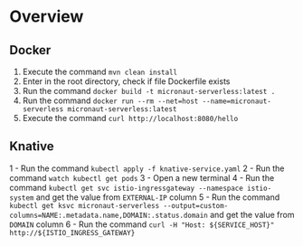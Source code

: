 # Overview

## Docker

1. Execute the command `mvn clean install`
2. Enter in the root directory, check if file Dockerfile exists
3. Run the command `docker build -t micronaut-serverless:latest .`
4. Run the command `docker run --rm --net=host --name=micronaut-serverless micronaut-serverless:latest`
5. Execute the command `curl http://localhost:8080/hello`

## Knative

1 - Run the command `kubectl apply -f knative-service.yaml`
2 - Run the command `watch kubectl get pods`
3 - Open a new terminal
4 - Run the command `kubectl get svc istio-ingressgateway --namespace istio-system` and get the value from `EXTERNAL-IP` column
5 - Run the command `kubectl get ksvc micronaut-serverless --output=custom-columns=NAME:.metadata.name,DOMAIN:.status.domain` and get the value from `DOMAIN` column
6 - Run the command `curl -H "Host: ${SERVICE_HOST}" http://${ISTIO_INGRESS_GATEWAY}`
